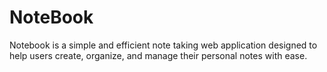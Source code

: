 # NoteBook
Notebook is a simple and efficient note taking web application designed to help users create, organize, and manage their personal notes with ease. 
